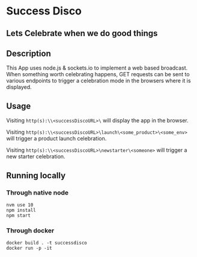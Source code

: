 # Success Disco
## Lets Celebrate when we do good things

## Description
This App uses node.js & sockets.io to implement a web based broadcast.
When something worth celebrating happens, GET requests can be sent to various endpoints to trigger a celebration mode in the browsers where it is displayed.

## Usage
Visiting `http(s):\\<successDiscoURL>\` will display the app in the browser.

Visiting `http(s):\\<successDiscoURL>\launch\<some_product>\<some_env>` will trigger a product launch celebration.

Visiting `http(s):\\<successDiscoURL>\newstarter\<someone>` will trigger a new starter celebration.

## Running locally

### Through native node
```
nvm use 10
npm install
npm start
```

### Through docker
```
docker build . -t successdisco
docker run -p -it
```
